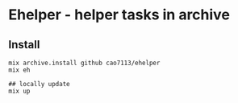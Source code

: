 # Ehelper - helper tasks in archive

## Install

```
mix archive.install github cao7113/ehelper
mix eh

## locally update
mix up
```